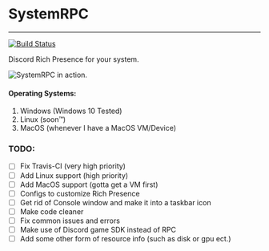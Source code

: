 # SystemRPC
___

[![Build Status](https://travis-ci.com/Waves-rgb/SystemRPC.svg?branch=main&status=created)](https://travis-ci.com/Waves-rgb/SystemRPC)

Discord Rich Presence for your system.

![SystemRPC in action.](https://doggo.ninja/7MKmHp.gif)

#### Operating Systems:
 1. Windows (Windows 10 Tested)
 2. Linux (soon™️)
 3. MacOS (whenever I have a MacOS VM/Device)

### TODO:
- [ ] Fix Travis-CI (very high priority)
- [ ] Add Linux support (high priority)
- [ ] Add MacOS support (gotta get a VM first)
- [ ] Configs to customize Rich Presence
- [ ] Get rid of Console window and make it into a taskbar icon
- [ ] Make code cleaner
- [ ] Fix common issues and errors
- [ ] Make use of Discord game SDK instead of RPC
- [ ] Add some other form of resource info (such as disk or gpu ect.)

